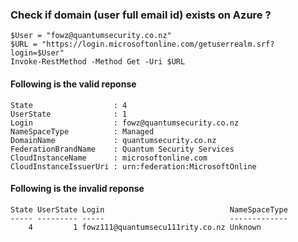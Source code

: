 ### Check if domain (user full email id) exists on Azure ?

```
$User = "fowz@quantumsecurity.co.nz"
$URL = "https://login.microsoftonline.com/getuserrealm.srf?login=$User"
Invoke-RestMethod -Method Get -Uri $URL
```
#### Following is the valid reponse
```
State                  : 4
UserState              : 1
Login                  : fowz@quantumsecurity.co.nz
NameSpaceType          : Managed
DomainName             : quantumsecurity.co.nz
FederationBrandName    : Quantum Security Services
CloudInstanceName      : microsoftonline.com
CloudInstanceIssuerUri : urn:federation:MicrosoftOnline
```
#### Following is the invalid reponse
```
State UserState Login                            NameSpaceType
----- --------- -----                            -------------
    4         1 fowz111@quantumsecu111rity.co.nz Unknown      
```
